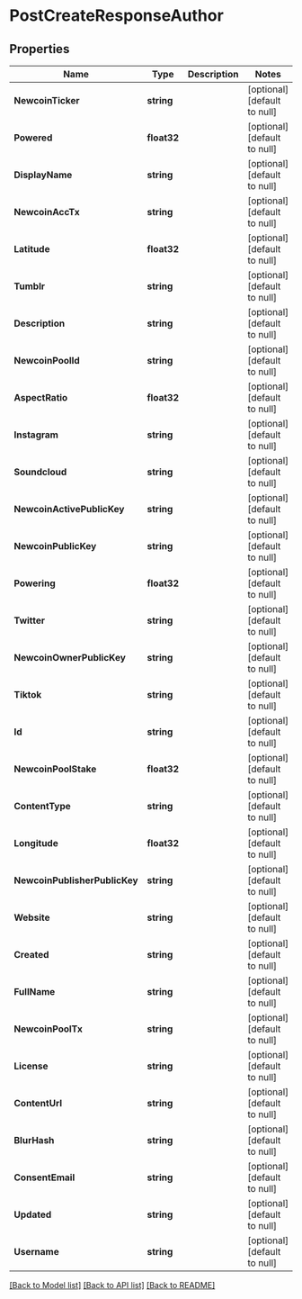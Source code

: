 # PostCreateResponseAuthor

## Properties
Name | Type | Description | Notes
------------ | ------------- | ------------- | -------------
**NewcoinTicker** | **string** |  | [optional] [default to null]
**Powered** | **float32** |  | [optional] [default to null]
**DisplayName** | **string** |  | [optional] [default to null]
**NewcoinAccTx** | **string** |  | [optional] [default to null]
**Latitude** | **float32** |  | [optional] [default to null]
**Tumblr** | **string** |  | [optional] [default to null]
**Description** | **string** |  | [optional] [default to null]
**NewcoinPoolId** | **string** |  | [optional] [default to null]
**AspectRatio** | **float32** |  | [optional] [default to null]
**Instagram** | **string** |  | [optional] [default to null]
**Soundcloud** | **string** |  | [optional] [default to null]
**NewcoinActivePublicKey** | **string** |  | [optional] [default to null]
**NewcoinPublicKey** | **string** |  | [optional] [default to null]
**Powering** | **float32** |  | [optional] [default to null]
**Twitter** | **string** |  | [optional] [default to null]
**NewcoinOwnerPublicKey** | **string** |  | [optional] [default to null]
**Tiktok** | **string** |  | [optional] [default to null]
**Id** | **string** |  | [optional] [default to null]
**NewcoinPoolStake** | **float32** |  | [optional] [default to null]
**ContentType** | **string** |  | [optional] [default to null]
**Longitude** | **float32** |  | [optional] [default to null]
**NewcoinPublisherPublicKey** | **string** |  | [optional] [default to null]
**Website** | **string** |  | [optional] [default to null]
**Created** | **string** |  | [optional] [default to null]
**FullName** | **string** |  | [optional] [default to null]
**NewcoinPoolTx** | **string** |  | [optional] [default to null]
**License** | **string** |  | [optional] [default to null]
**ContentUrl** | **string** |  | [optional] [default to null]
**BlurHash** | **string** |  | [optional] [default to null]
**ConsentEmail** | **string** |  | [optional] [default to null]
**Updated** | **string** |  | [optional] [default to null]
**Username** | **string** |  | [optional] [default to null]

[[Back to Model list]](../README.md#documentation-for-models) [[Back to API list]](../README.md#documentation-for-api-endpoints) [[Back to README]](../README.md)



